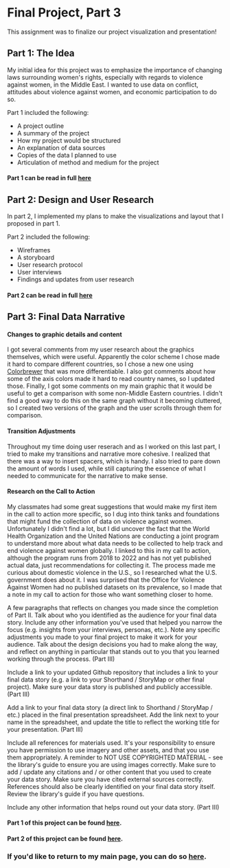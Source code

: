 # Final Project, Part 3
This assignment was to finalize our project visualization and presentation!

## Part 1: The Idea
My initial idea for this project was to emphasize the importance of changing laws surrounding women's rights, especially with regards to violence against women, in the Middle East. I wanted to use data on conflict, attitudes about violence against women, and economic participation to do so.

Part 1 included the following:
- A project outline
- A summary of the project
- How my project would be structured
- An explanation of data sources
- Copies of the data I planned to use
- Articulation of method and medium for the project
#### Part 1 can be read in full [here](/final_proj_p1.md)

## Part 2: Design and User Research
In part 2, I implemented my plans to make the visualizations and layout that I proposed in part 1.

Part 2 included the following:
- Wireframes
- A storyboard
- User research protocol
- User interviews
- Findings and updates from user research
#### Part 2 can be read in full [here](/final_proj_p2.md)

## Part 3: Final Data Narrative
#### Changes to graphic details and content
I got several comments from my user research about the graphics themselves, which were useful. Apparently the color scheme I chose made it hard to compare different countries, so I chose a new one using [Colorbrewer](https://colorbrewer2.org/) that was more differentiable. I also got comments about how some of the axis colors made it hard to read country names, so I updated those. Finally, I got some comments on my main graphic that it would be useful to get a comparison with some non-Middle Eastern countries. I didn't find a good way to do this on the same graph without it becoming cluttered, so I created two versions of the graph and the user scrolls through them for comparison.

#### Transition Adjustments
Throughout my time doing user reserach and as I worked on this last part, I tried to make my transitions and narrative more cohesive. I realized that there was a way to insert spacers, which is handy. I also tried to pare down the amount of words I used, while still capturing the essence of what I needed to communicate for the narrative to make sense.

#### Research on the Call to Action
My classmates had some great suggestions that would make my first item in the call to action more specific, so I dug into think tanks and foundations that might fund the collection of data on violence against women. Unfortunately I didn't find a lot, but I did uncover the fact that the World Health Organization and the United Nations are conducting a joint program to understand more about what data needs to be collected to help track and end violence against women globally. I linked to this in my call to action, although the program runs from 2018 to 2022 and has not yet published actual data, just recommendations for collecting it. The process made me curious about domestic violence in the U.S., so I researched what the U.S. government does about it. I was surprised that the Office for Violence Against Women had no published datasets on its prevalence, so I made that a note in my call to action for those who want something closer to home.


A few paragraphs that reflects on changes you made since the completion of Part II.  Talk about who you identified as the audience for your final data story.  Include any other information you've used that helped you narrow the focus (e.g. insights from your interviews, personas, etc.).  Note any specific adjustments you made to your final project to make it work for your audience.  Talk about the design decisions you had to make along the way, and reflect on anything in particular that stands out to you that you learned working through the process. (Part III)

Include a link to your updated Github repository that includes a link to your final data story (e.g. a link to your Shorthand / StoryMap or other final project).  Make sure your data story is published and publicly accessible. (Part III)

Add a link to your final data story (a direct link to Shorthand / StoryMap / etc.) placed in the final presentation spreadsheet.  Add the link next to your name in the spreadsheet, and update the title to reflect the working title for your presentation.  (Part III)

Include all references for materials used.  It's your responsibility to ensure you have permission to use imagery and other assets, and that you use them appropriately.  A reminder to NOT USE COPYRIGHTED MATERIAL - see the library's guide to ensure you are using images correctly.  Make sure to add / update any citations and / or other content that you used to create your data story.  Make sure you have cited external sources correctly.  References should also be clearly identified on your final data story itself.  Review the library's guide if you have questions.

Include any other information that helps round out your data story. (Part III)

#### Part 1 of this project can be found [here](/final_proj_p1.md).
#### Part 2 of this project can be found [here](/final_proj_p2.md).

### If you'd like to return to my main page, you can do so [here](/README.md).
